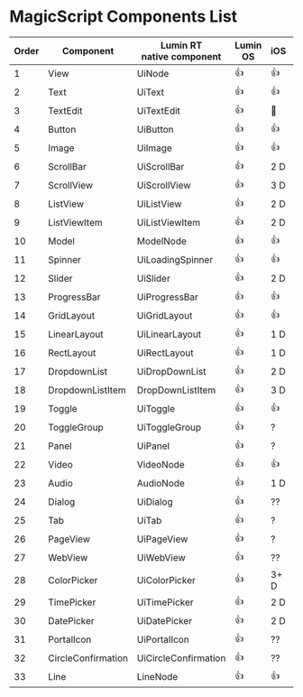 ﻿# MagicScript Components List

Order | Component | Lumin RT<br>native component | Lumin OS | iOS | Android | Test<br>Links
------|-----------|----------|-------------|-----|---------|---------|
 1 | View | UiNode | :thumbsup: | :thumbsup: | :thumbsup: | [link](coverage/View.md)
 2 | Text | UiText | :thumbsup: | :thumbsup: | :thumbsup: | [link](coverage/Text.md)
 3 | TextEdit | UiTextEdit | :thumbsup: | 🚧 | :thumbsup: | [link](coverage/TextEdit.md)
 4 | Button | UiButton | :thumbsup: | :thumbsup: | :thumbsup: | [link](coverage/Button.md)
 5 | Image | UiImage | :thumbsup: | :thumbsup: | :thumbsup: | [link](coverage/Image.md)
 6 | ScrollBar | UiScrollBar | :thumbsup: | 2 D | 2 D |
 7 | ScrollView | UiScrollView | :thumbsup: | 3 D | 3 D |
 8 | ListView | UiListView | :thumbsup: | 2 D | 2 D |
 9 | ListViewItem | UiListViewItem | :thumbsup: | 2 D | 2 D |
10 | Model | ModelNode | :thumbsup: | :thumbsup: | :thumbsup: | [link](coverage/Model.md)
11 | Spinner | UiLoadingSpinner | :thumbsup: | :thumbsup:| :thumbsup: | [link](coverage/Spinner.md)
12 | Slider | UiSlider | :thumbsup: | 2 D | 2 D |
13 | ProgressBar | UiProgressBar | :thumbsup: | :thumbsup: | :thumbsup: | [link](coverage/ProgressBar.md)
14 | GridLayout | UiGridLayout | :thumbsup: | :thumbsup: | :thumbsup: | [link](coverage/GridLayout.md)
15 | LinearLayout | UiLinearLayout | :thumbsup: | 1 D | :thumbsup: |
16 | RectLayout | UiRectLayout | :thumbsup: | 1 D | 1 D |
17 | DropdownList | UiDropDownList | :thumbsup: | 2 D | 2 D |
18 | DropdownListItem | DropDownListItem | :thumbsup: | 3 D | 2.5 D |
19 | Toggle | UiToggle | :thumbsup: | :thumbsup: | :thumbsup: | [link](coverage/Toggle.md)
20 | ToggleGroup | UiToggleGroup | :thumbsup: | ? | ? |
21 | Panel | UiPanel | :thumbsup: | ? | ? |
22 | Video | VideoNode | :thumbsup: | :thumbsup: | :thumbsup: | [link](coverage/Video.md)
23 | Audio | AudioNode | :thumbsup: | 1 D | 2 D |
24 | Dialog | UiDialog | :thumbsup: | ?? | ? |
25 | Tab | UiTab | :thumbsup: | ? | ? |
26 | PageView | UiPageView | :thumbsup: | ? | ? |
27 | WebView | UiWebView | :thumbsup: | ?? | 3 D |
28 | ColorPicker | UiColorPicker | :thumbsup: | 3+ D | 3 D |
29 | TimePicker | UiTimePicker | :thumbsup: | 2 D | 2.5 D |
30 | DatePicker | UiDatePicker | :thumbsup: | 2 D | 2.5 D |
31 | PortalIcon | UiPortalIcon | :thumbsup: | ?? |
32 | CircleConfirmation | UiCircleConfirmation | :thumbsup: | ?? |
33 | Line | LineNode | :thumbsup: | :thumbsup: | :thumbsup: | [link](coverage/Line.md)
